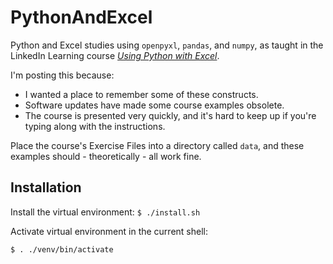 # PythonAndExcel

Python and Excel studies using `openpyxl`, `pandas`, and `numpy`, as 
taught in the LinkedIn Learning course [_Using Python with Excel_](https://www.linkedin.com/learning/using-python-with-excel/).

I'm posting this because:
* I wanted  a place to remember some of these constructs. 
* Software updates have made some course examples obsolete.
* The course is presented very quickly, and it's hard to keep up if you're
typing along with the instructions. 

Place the course's Exercise Files into a directory called `data`, and these examples
should - theoretically - all work fine.

## Installation

Install the virtual environment:
`$ ./install.sh`

Activate virtual environment in the current shell:

`$ . ./venv/bin/activate`